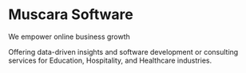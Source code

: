 # Muscara Software

We empower online business growth

Offering data-driven insights and software development or consulting services for Education, Hospitality, and Healthcare industries.